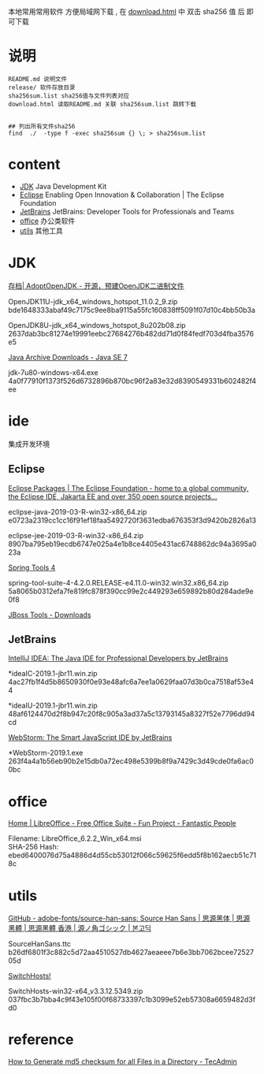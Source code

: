 


本地常用常用软件 方便局域网下载 , 在 [download.html](download.html) 中 双击 sha256 值 后 即可下载



# 说明
 
    README.md 说明文件
    release/ 软件存放目录
    sha256sum.list sha256值与文件列表对应
    download.html 读取README.md 关联 sha256sum.list 跳转下载

 
    ## 列出所有文件sha256
    find  ./  -type f -exec sha256sum {} \; > sha256sum.list


# content

- [JDK](#JDK)    Java Development Kit
- [Eclipse](#Eclipse)    Enabling Open Innovation & Collaboration | The Eclipse Foundation
- [JetBrains](#JetBrains)    JetBrains: Developer Tools for Professionals and Teams
- [office](#office) 办公类软件
- [utils](#utils) 其他工具
 
# JDK

[存档| AdoptOpenJDK - 开源，预建OpenJDK二进制文件](https://adoptopenjdk.net/archive.html)

OpenJDK11U-jdk_x64_windows_hotspot_11.0.2_9.zip    
bde1648333abaf49c7175c9ee8ba9115a55fc160838ff5091f07d10c4bb50b3a  

OpenJDK8U-jdk_x64_windows_hotspot_8u202b08.zip    
2637dab3bc81274e19991eebc27684276b482dd71d0f84fedf703d4fba3576e5  

[Java Archive Downloads - Java SE 7](https://www.oracle.com/technetwork/java/javase/downloads/java-archive-downloads-javase7-521261.html)

jdk-7u80-windows-x64.exe   
4a0f77910f1373f526d6732896b870bc96f2a83e32d8390549331b602482f4ee



# ide
 集成开发环境

## Eclipse

[Eclipse Packages | The Eclipse Foundation - home to a global community, the Eclipse IDE, Jakarta EE and over 350 open source projects...](https://www.eclipse.org/downloads/packages/)


eclipse-java-2019-03-R-win32-x86_64.zip  
e0723a2319cc1cc16f91ef18faa5492720f3631edba676353f3d9420b2826a13   

eclipse-jee-2019-03-R-win32-x86_64.zip  
8907ba795eb19ecdb6747e025a4e1b8ce4405e431ac6748862dc94a3695a023a  

[Spring Tools 4](https://spring.io/tools)

spring-tool-suite-4-4.2.0.RELEASE-e4.11.0-win32.win32.x86_64.zip    
5a8065b0312efa7fe819fc878f390cc99e2c449293e659892b80d284ade9e0f8

[JBoss Tools - Downloads](https://tools.jboss.org/downloads/)




## JetBrains

[IntelliJ IDEA: The Java IDE for Professional Developers by JetBrains](https://www.jetbrains.com/idea/)

*ideaIC-2019.1-jbr11.win.zip  
4ac27fb1f4d5b8650930f0e93e48afc6a7ee1a0629faa07d3b0ca7518af53e44 

*ideaIU-2019.1-jbr11.win.zip  
48af6124470d2f8b947c20f8c905a3ad37a5c13793145a8327f52e7796dd94cd 


[WebStorm: The Smart JavaScript IDE by JetBrains](https://www.jetbrains.com/webstorm/)

*WebStorm-2019.1.exe  
263f4a4a1b56eb90b2e15db0a72ec498e5399b8f9a7429c3d49cde0fa6ac00bc 
 

# office

[Home | LibreOffice - Free Office Suite - Fun Project - Fantastic People](https://www.libreoffice.org/)


Filename: LibreOffice_6.2.2_Win_x64.msi  
SHA-256 Hash: ebed6400076d75a4886d4d55cb53012f066c59625f6edd5f8b162aecb51c718c


# utils


[GitHub - adobe-fonts/source-han-sans: Source Han Sans | 思源黑体 | 思源黑體 | 思源黑體 香港 | 源ノ角ゴシック | 본고딕](https://github.com/adobe-fonts/source-han-sans)

SourceHanSans.ttc    
b26df6801f3c882c5d72aa4510527db4627aeaeee7b6e3bb7062bcee7252705d


[SwitchHosts!](http://oldj.github.io/SwitchHosts/)

SwitchHosts-win32-x64_v3.3.12.5349.zip    
037fbc3b7bba4c9f43e105f00f68733397c1b3099e52eb57308a6659482d3fd0


# reference


 

[How to Generate md5 checksum for all Files in a Directory - TecAdmin](https://tecadmin.net/generate-md5-checksum-for-all-files-in-a-directory/)

